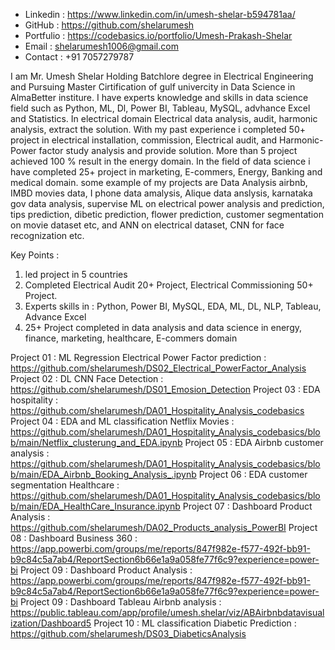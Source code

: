 - Linkedin : https://www.linkedin.com/in/umesh-shelar-b594781aa/
- GitHub : https://github.com/shelarumesh
- Portfulio : https://codebasics.io/portfolio/Umesh-Prakash-Shelar
- Email : shelarumesh1006@gmail.com
- Contact : +91 7057279787

I am Mr. Umesh Shelar Holding Batchlore degree in Electrical Engineering and Pursuing Master Cirtification of gulf univercity in Data Science in AlmaBetter institure. 
I have experts knowledge and skills in data science field such as Python, ML, Dl, Power BI, Tableau, MySQL, advhance Excel and Statistics. In electrical domain Electrical data analysis, audit, harmonic analysis, extract the solution. 
With my past experience i completed 50+ project in electrical installation, commission, Electrical audit, and Harmonic-Power factor study analysis and provide solution. More than 5 project achieved 100 % result in the energy domain. 
In the field of data science i have completed 25+ project in marketing, E-commers, Energy, Banking and medical domain. some example of my projects are Data Analysis airbnb, IMBD movies data, I phone data amalysis, Alique data anslysis, karnataka gov data analysis, supervise ML on electrical power analysis and prediction, tips prediction, dibetic prediction, flower prediction, customer segmentation on movie dataset etc, and ANN on electrical dataset, CNN for face recognization etc. 


Key Points : 
1. led project in 5 countries
2. Completed Electrical Audit 20+ Project, Electrical Commissioning 50+ Project.
3. Experts skills in : Python, Power BI, MySQL, EDA, ML, DL, NLP, Tableau, Advance Excel
4. 25+ Project completed in data analysis and data science in energy, finance, marketing, healthcare, E-commers domain


Project 01 : ML Regression Electrical Power Factor prediction : https://github.com/shelarumesh/DS02_Electrical_PowerFactor_Analysis
Project 02 : DL CNN Face Detection : https://github.com/shelarumesh/DS01_Emosion_Detection
Project 03 : EDA hospitality : https://github.com/shelarumesh/DA01_Hospitality_Analysis_codebasics
Project 04 : EDA and ML classification Netflix Movies : https://github.com/shelarumesh/DA01_Hospitality_Analysis_codebasics/blob/main/Netflix_clusterung_and_EDA.ipynb
Project 05 : EDA Airbnb customer analysis :  https://github.com/shelarumesh/DA01_Hospitality_Analysis_codebasics/blob/main/EDA_Airbnb_Booking_Analysis_.ipynb
Project 06 : EDA customer segmentation Healthcare : https://github.com/shelarumesh/DA01_Hospitality_Analysis_codebasics/blob/main/EDA_HealthCare_Insurance.ipynb
Project 07 : Dashboard Product Analysis : https://github.com/shelarumesh/DA02_Products_analysis_PowerBI
Project 08 : Dashboard Business 360 : https://app.powerbi.com/groups/me/reports/847f982e-f577-492f-bb91-b9c84c5a7ab4/ReportSection6b66e1a9a058fe77f6c9?experience=power-bi
Project 09 : Dashboard Product Analysis : https://app.powerbi.com/groups/me/reports/847f982e-f577-492f-bb91-b9c84c5a7ab4/ReportSection6b66e1a9a058fe77f6c9?experience=power-bi
Project 09 : Dashboard Tableau Airbnb analysis : https://public.tableau.com/app/profile/umesh.shelar/viz/ABAirbnbdatavisualization/Dashboard5
Project 10 : ML classification Diabetic Prediction : https://github.com/shelarumesh/DS03_DiabeticsAnalysis


